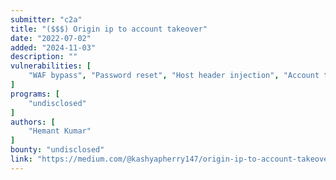 ```yaml
---
submitter: "c2a"
title: "($$$) Origin ip to account takeover"
date: "2022-07-02"
added: "2024-11-03"
description: ""
vulnerabilities: [
    "WAF bypass", "Password reset", "Host header injection", "Account takeover"
]
programs: [
    "undisclosed"
]
authors: [
    "Hemant Kumar"
]
bounty: "undisclosed"
link: "https://medium.com/@kashyapherry147/origin-ip-to-account-takeover-62d7a54abebf"
---
```




